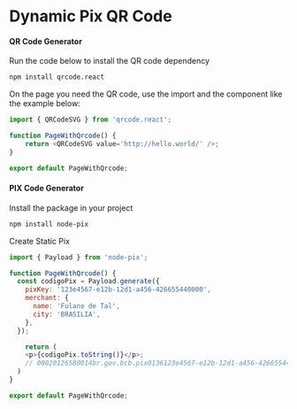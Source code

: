 # Dynamic Pix QR Code

#### QR Code Generator

Run the code below to install the QR code dependency

```bash
npm install qrcode.react
```

On the page you need the QR code, use the import and the component like the example below:

```javascript
import { QRCodeSVG } from 'qrcode.react';

function PageWithQrcode() {
	return <QRCodeSVG value='http://hello.world/' />;
}

export default PageWithQrcode;
```

#### PIX Code Generator

Install the package in your project

```bash
npm install node-pix
```

Create Static Pix

```javascript
import { Payload } from 'node-pix';

function PageWithQrcode() {
  const codigoPix = Payload.generate({
    pixKey: '123e4567-e12b-12d1-a456-426655440000',
    merchant: {
      name: 'Fulano de Tal',
      city: 'BRASILIA',
    },
  });

	return (
    <p>{codigoPix.toString()}</p>;
    // 00020126580014br.gov.bcb.pix0136123e4567-e12b-12d1-a456-4266554400005204000053039865802BR5913Fulano de Tal6008BRASILIA62070503***63041D3D
  )
}

export default PageWithQrcode;
```
